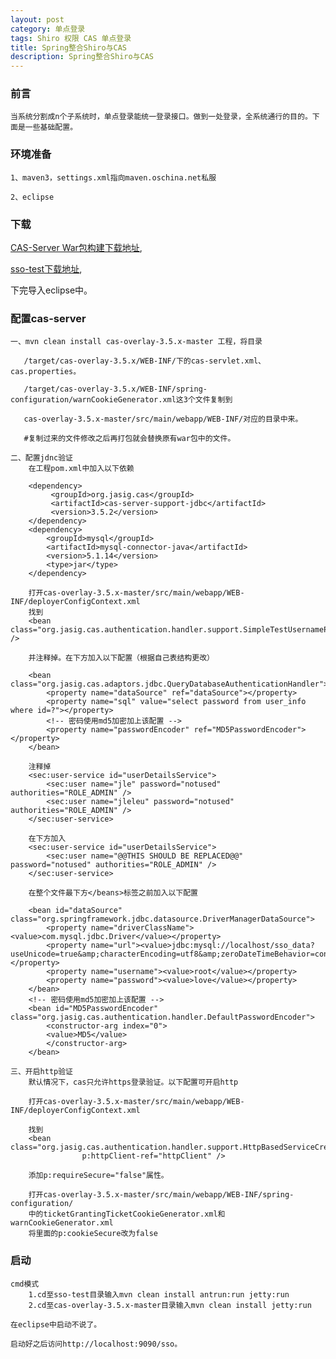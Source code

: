 ```yaml
---
layout: post
category: 单点登录
tags: Shiro 权限 CAS 单点登录
title: Spring整合Shiro与CAS
description: Spring整合Shiro与CAS
---
```


### 前言
    
    当系统分割成n个子系统时，单点登录能统一登录接口。做到一处登录，全系统通行的目的。下面是一些基础配置。
	
### 环境准备
    
	1、maven3，settings.xml指向maven.oschina.net私服
	
	2、eclipse
	
    
	 
### 下载
    
  [CAS-Server War包构建下载地址][Cas-Server_war_Download],<br />

  [sso-test下载地址][spring_cas_shiro_Download],<br />

  下完导入eclipse中。


### 配置cas-server
    
    一、mvn clean install cas-overlay-3.5.x-master 工程，将目录
       
       /target/cas-overlay-3.5.x/WEB-INF/下的cas-servlet.xml、cas.properties。
       
       /target/cas-overlay-3.5.x/WEB-INF/spring-configuration/warnCookieGenerator.xml这3个文件复制到
       
       cas-overlay-3.5.x-master/src/main/webapp/WEB-INF/对应的目录中来。
       
       #复制过来的文件修改之后再打包就会替换原有war包中的文件。
    
    二、配置jdnc验证
        在工程pom.xml中加入以下依赖
		
		<dependency>
		     <groupId>org.jasig.cas</groupId>
		     <artifactId>cas-server-support-jdbc</artifactId>
		     <version>3.5.2</version>
		</dependency>
        <dependency>
			<groupId>mysql</groupId>
			<artifactId>mysql-connector-java</artifactId>
			<version>5.1.14</version>
			<type>jar</type>
		</dependency>
		
		打开cas-overlay-3.5.x-master/src/main/webapp/WEB-INF/deployerConfigContext.xml
        找到
		<bean class="org.jasig.cas.authentication.handler.support.SimpleTestUsernamePasswordAuthenticationHandler" />
        
        并注释掉。在下方加入以下配置（根据自己表结构更改）
        
        <bean class="org.jasig.cas.adaptors.jdbc.QueryDatabaseAuthenticationHandler">
			<property name="dataSource" ref="dataSource"></property>
			<property name="sql" value="select password from user_info where id=?"></property>
            <!-- 密码使用md5加密加上该配置 -->
			<property name="passwordEncoder" ref="MD5PasswordEncoder"></property>
		</bean>
        
        注释掉
        <sec:user-service id="userDetailsService">
	        <sec:user name="jle" password="notused" authorities="ROLE_ADMIN" />
	        <sec:user name="jleleu" password="notused" authorities="ROLE_ADMIN" />
	    </sec:user-service>
        
        在下方加入
        <sec:user-service id="userDetailsService">
	        <sec:user name="@@THIS SHOULD BE REPLACED@@" password="notused" authorities="ROLE_ADMIN" />
	    </sec:user-service>

        在整个文件最下方</beans>标签之前加入以下配置
        
        <bean id="dataSource" class="org.springframework.jdbc.datasource.DriverManagerDataSource">
			<property name="driverClassName"><value>com.mysql.jdbc.Driver</value></property>
			<property name="url"><value>jdbc:mysql://localhost/sso_data?useUnicode=true&amp;characterEncoding=utf8&amp;zeroDateTimeBehavior=convertToNull</value></property>
			<property name="username"><value>root</value></property>
			<property name="password"><value>love</value></property>
		</bean>
	    <!-- 密码使用md5加密加上该配置 -->
		<bean id="MD5PasswordEncoder" class="org.jasig.cas.authentication.handler.DefaultPasswordEncoder">
			<constructor-arg index="0">
			<value>MD5</value>
			</constructor-arg>
		</bean>
   
	三、开启http验证
        默认情况下，cas只允许https登录验证。以下配置可开启http
        
        打开cas-overlay-3.5.x-master/src/main/webapp/WEB-INF/deployerConfigContext.xml
		
		找到
		<bean class="org.jasig.cas.authentication.handler.support.HttpBasedServiceCredentialsAuthenticationHandler"
					p:httpClient-ref="httpClient" />
     	
		添加p:requireSecure="false"属性。

		打开cas-overlay-3.5.x-master/src/main/webapp/WEB-INF/spring-configuration/
		中的ticketGrantingTicketCookieGenerator.xml和warnCookieGenerator.xml
		将里面的p:cookieSecure改为false
	
	
    
### 启动 
    
	cmd模式
		1.cd至sso-test目录输入mvn clean install antrun:run jetty:run
		2.cd至cas-overlay-3.5.x-master目录输入mvn clean install jetty:run
	
	在eclipse中启动不说了。
	
	启动好之后访问http://localhost:9090/sso。
    
    
    
    
    

[Cas-Server_war_Download]: https://github.com/leleuj/cas-overlay-3.5.x "CAS-Server War包构建下载地址"


[spring_cas_shiro_Download]: https://github.com/zhmlvft/sso-test "Spring整合Shiro与CAS例子"
